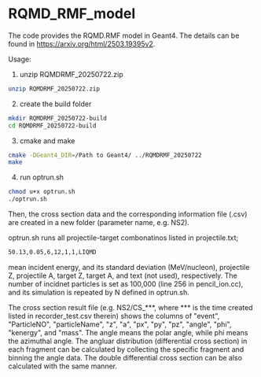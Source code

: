 # RQMD_RMF_model
The code provides the RQMD.RMF model in Geant4.
The details can be found in https://arxiv.org/html/2503.19395v2.

Usage:<R>
1. unzip RQMDRMF_20250722.zip<R>
```sh
unzip RQMDRMF_20250722.zip
```
2. create the build folder<R>
```sh
mkdir RQMDRMF_20250722-build
cd RQMDRMF_20250722-build
```
3. cmake and make
```sh
cmake -DGeant4_DIR=/Path to Geant4/ ../RQMDRMF_20250722
make 
```
4. run optrun.sh
```sh
chmod u+x optrun.sh
./optrun.sh
```
Then, the cross section data and the corresponding information file (.csv) are created in a new folder (parameter name, e.g. NS2).

optrun.sh runs all projectile-target combonatinos listed in projectile.txt;
```txt
50.13,0.05,6,12,1,1,LIQMD
```
mean incident energy, and its standard deviation (MeV/nucleon), projectile Z, projectile A, target Z, target A, and text (not used), respectively.
The number of incidnet particles is set as 100,000 (line 256 in pencil_ion.cc), and its simulation is repeated by N defined in optrun.sh.

The cross section result file (e.g. NS2/CS_***, where *** is the time created listed in recorder_test.csv therein) shows the columns of
"event", "ParticleNO", "particleName", "z", "a", "px", "py", "pz", "angle", "phi", "kenergy", and "mass".
The angle means the polar angle, while phi means the azimuthal angle.
The angluar distribution (differential cross section) in each fragment can be calculated by collecting the specific fragment and binning the angle data. The double differential cross section can be also calculated with the same manner.


